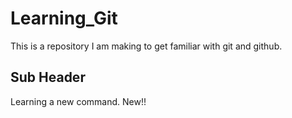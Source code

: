 # Learning_Git
This is a repository I am making to get familiar with git and github.

## Sub Header

Learning a new command. New!!